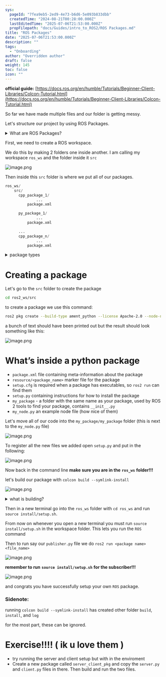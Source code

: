 ```yaml
---
sys:
  pageId: "7fea9eb5-2ed9-4e73-b6d6-5e093b833dbb"
  createdTime: "2024-08-21T00:28:00.000Z"
  lastEditedTime: "2025-07-06T21:53:00.000Z"
  propFilepath: "docs/Guides/intro_to_ROS2/ROS Packages.md"
title: "ROS Packages"
date: "2025-07-06T21:53:00.000Z"
description: ""
tags:
  - "Onboarding"
author: "Overridden author"
draft: false
weight: 145
toc: false
icon: ""
---
```


**official guide:** [https://docs.ros.org/en/humble/Tutorials/Beginner-Client-Libraries/Colcon-Tutorial.html](https://docs.ros.org/en/humble/Tutorials/Beginner-Client-Libraries/Colcon-Tutorial.html)

So far we have made multiple files and our folder is getting messy.

Let's structure our project by using ROS Packages.

<details>
      <summary>What are ROS Packages?</summary>
      ROS Packages are, as the name implies, packages of code that are highly sharable between ROS developers.
  </details>

First, we need to create a ROS workspace.

We do this by making 2 folders one inside another. I am calling my workspace `ros_ws` and the folder inside it `src`

![image.png](https://prod-files-secure.s3.us-west-2.amazonaws.com/d518164a-d88e-44d1-a4ee-3adb3bd8bce0/70706947-fd18-4537-a67b-e12946812d31/image.png?X-Amz-Algorithm=AWS4-HMAC-SHA256&X-Amz-Content-Sha256=UNSIGNED-PAYLOAD&X-Amz-Credential=ASIAZI2LB466UG3YN5KI%2F20250713%2Fus-west-2%2Fs3%2Faws4_request&X-Amz-Date=20250713T160948Z&X-Amz-Expires=3600&X-Amz-Security-Token=IQoJb3JpZ2luX2VjEP%2F%2F%2F%2F%2F%2F%2F%2F%2F%2F%2FwEaCXVzLXdlc3QtMiJGMEQCIEcIr7OEjKT1HJglCLnTTDBzwTsvPmwd6sGgAzaOOZHxAiA5pYBpm13yEXOMu61VxHqr%2BWDI6x8gzkF%2FEhgcnjP5YCr%2FAwgYEAAaDDYzNzQyMzE4MzgwNSIM5xXzFWQxngDp%2FA9OKtwDN8F5836w%2BVJr1RY5XP27gXrbDyW6tzb7I1Zj1mNIFEL0Q%2B2XyuB0qkbhmHP7QoKi1olDExe4MkWqsF0YvGYB93eAStGuG1ZBXKD7rw0KhyU7xQ9oCRnlg%2FGlZV%2FEZVYdDz%2FJJ6aJsGNJfqKzYzDsDTO1g1L7kluyCFg5IaQKpqZ1SKcfH4%2BEOBFgQukz2pcfmbHVxoRqdS3YmrnKmk9UnFpbQTfcIru5YllTTd8tb6tGe1PYupGWSPnvZzb7tmYDlPWYjSPrP5pqojAWkjzL%2FtMW85hjRQ6N5E6auBoHO7WgWeC0PEMwwSneQrGZT3%2Bt71BHUT1D7kKbF7HjpPBl%2B8J5LeNy%2B4x62ebPPzbYkuUc4ZhrsxThDE5cNbY6cFmgsV51VsGEppNSO3K1LLiGfTv9Hf4Alx4IY13ehHZlw2YSuOQNo2MZRwEXoN%2BTgHybJkW0%2BPLW%2FEiSFqjxdmU5RQ1vQ2acCtfG9uToIz%2B9WtejH2SRrWBZL9NGMmZ%2FhInHdTb0fxolW%2Bq%2BWwRDlxRtpFimHMkk9E9hnqN1LBU18QbLvsbhM%2BpDp0yGb0sJJX3PQC3NMKNRZhfleKM84ImuuUCe5PJo1q5Ct9EPr7BoG%2FsMkigrZTPdy9ZEtxIwhJbPwwY6pgHxx9PVcNY3D7Yo0BNQedJO9HhIc34kLGkYmxiqYVK2MnHiHpg10QWqje9Jdv3x%2BeyJ6ESCmAMhpL74vHirRGQfMYL3G%2FkSxARRj00Vuy5k79QN%2FNfMutoNSZXoh2TSSIe05tC6XT1PCcuBWJCWIiVqmLb75M4JXgBpPmuUm63W7o1XOsRFZ%2FZMghMNPFHTOMn63SC5BJ7fH9zclB9eSR53boNqgDqL&X-Amz-Signature=f66ea5129dea0da70749a199c44b0255c7eeaa157c8f50c20e241a10d6d8df33&X-Amz-SignedHeaders=host&x-amz-checksum-mode=ENABLED&x-id=GetObject)

Then inside this `src` folder is where we put all of our packages.

```python
ros_ws/
    src/
      cpp_package_1/
		      ...
          package.xml

      py_package_1/
		      ...
          package.xml

      ...
      cpp_package_n/
		      ...
          package.xml

```

<details>

<summary>package types</summary>

packages can be either `C++` or python.

the intern file structure is different for each but for this guide we will stick to creating python packages

</details>

# Creating a package

Let's go to the `src` folder to create the package

```bash
cd ros2_ws/src
```

to create a package we use this command:

```bash
ros2 pkg create --build-type ament_python --license Apache-2.0 --node-name my_node my_package
```

a bunch of text should have been printed out but the result should look something like this:

![image.png](https://prod-files-secure.s3.us-west-2.amazonaws.com/d518164a-d88e-44d1-a4ee-3adb3bd8bce0/e6cf1e3f-8512-4a3e-b131-079f800bf3e8/image.png?X-Amz-Algorithm=AWS4-HMAC-SHA256&X-Amz-Content-Sha256=UNSIGNED-PAYLOAD&X-Amz-Credential=ASIAZI2LB466UG3YN5KI%2F20250713%2Fus-west-2%2Fs3%2Faws4_request&X-Amz-Date=20250713T160948Z&X-Amz-Expires=3600&X-Amz-Security-Token=IQoJb3JpZ2luX2VjEP%2F%2F%2F%2F%2F%2F%2F%2F%2F%2F%2FwEaCXVzLXdlc3QtMiJGMEQCIEcIr7OEjKT1HJglCLnTTDBzwTsvPmwd6sGgAzaOOZHxAiA5pYBpm13yEXOMu61VxHqr%2BWDI6x8gzkF%2FEhgcnjP5YCr%2FAwgYEAAaDDYzNzQyMzE4MzgwNSIM5xXzFWQxngDp%2FA9OKtwDN8F5836w%2BVJr1RY5XP27gXrbDyW6tzb7I1Zj1mNIFEL0Q%2B2XyuB0qkbhmHP7QoKi1olDExe4MkWqsF0YvGYB93eAStGuG1ZBXKD7rw0KhyU7xQ9oCRnlg%2FGlZV%2FEZVYdDz%2FJJ6aJsGNJfqKzYzDsDTO1g1L7kluyCFg5IaQKpqZ1SKcfH4%2BEOBFgQukz2pcfmbHVxoRqdS3YmrnKmk9UnFpbQTfcIru5YllTTd8tb6tGe1PYupGWSPnvZzb7tmYDlPWYjSPrP5pqojAWkjzL%2FtMW85hjRQ6N5E6auBoHO7WgWeC0PEMwwSneQrGZT3%2Bt71BHUT1D7kKbF7HjpPBl%2B8J5LeNy%2B4x62ebPPzbYkuUc4ZhrsxThDE5cNbY6cFmgsV51VsGEppNSO3K1LLiGfTv9Hf4Alx4IY13ehHZlw2YSuOQNo2MZRwEXoN%2BTgHybJkW0%2BPLW%2FEiSFqjxdmU5RQ1vQ2acCtfG9uToIz%2B9WtejH2SRrWBZL9NGMmZ%2FhInHdTb0fxolW%2Bq%2BWwRDlxRtpFimHMkk9E9hnqN1LBU18QbLvsbhM%2BpDp0yGb0sJJX3PQC3NMKNRZhfleKM84ImuuUCe5PJo1q5Ct9EPr7BoG%2FsMkigrZTPdy9ZEtxIwhJbPwwY6pgHxx9PVcNY3D7Yo0BNQedJO9HhIc34kLGkYmxiqYVK2MnHiHpg10QWqje9Jdv3x%2BeyJ6ESCmAMhpL74vHirRGQfMYL3G%2FkSxARRj00Vuy5k79QN%2FNfMutoNSZXoh2TSSIe05tC6XT1PCcuBWJCWIiVqmLb75M4JXgBpPmuUm63W7o1XOsRFZ%2FZMghMNPFHTOMn63SC5BJ7fH9zclB9eSR53boNqgDqL&X-Amz-Signature=44c0e93d4e084dcd4601fe59fe591e4312b2685014d7b56489f71c9edca392a3&X-Amz-SignedHeaders=host&x-amz-checksum-mode=ENABLED&x-id=GetObject)

# What’s inside a python package

- `package.xml` file containing meta-information about the package
- `resource/<package_name>` marker file for the package
- `setup.cfg` is required when a package has executables, so `ros2 run` can find them
- `setup.py` containing instructions for how to install the package
- `my_package` - a folder with the same name as your package, used by ROS 2 tools to find your package, contains `__init__.py`
- `my_node.py` an example node file (how nice of them)

Let's move all of our code into the `my_package/my_package` folder (this is next to the `my_node.py` file)

![image.png](https://prod-files-secure.s3.us-west-2.amazonaws.com/d518164a-d88e-44d1-a4ee-3adb3bd8bce0/9ce58f11-0da9-4d3e-b86d-506a9685d378/image.png?X-Amz-Algorithm=AWS4-HMAC-SHA256&X-Amz-Content-Sha256=UNSIGNED-PAYLOAD&X-Amz-Credential=ASIAZI2LB466UG3YN5KI%2F20250713%2Fus-west-2%2Fs3%2Faws4_request&X-Amz-Date=20250713T160948Z&X-Amz-Expires=3600&X-Amz-Security-Token=IQoJb3JpZ2luX2VjEP%2F%2F%2F%2F%2F%2F%2F%2F%2F%2F%2FwEaCXVzLXdlc3QtMiJGMEQCIEcIr7OEjKT1HJglCLnTTDBzwTsvPmwd6sGgAzaOOZHxAiA5pYBpm13yEXOMu61VxHqr%2BWDI6x8gzkF%2FEhgcnjP5YCr%2FAwgYEAAaDDYzNzQyMzE4MzgwNSIM5xXzFWQxngDp%2FA9OKtwDN8F5836w%2BVJr1RY5XP27gXrbDyW6tzb7I1Zj1mNIFEL0Q%2B2XyuB0qkbhmHP7QoKi1olDExe4MkWqsF0YvGYB93eAStGuG1ZBXKD7rw0KhyU7xQ9oCRnlg%2FGlZV%2FEZVYdDz%2FJJ6aJsGNJfqKzYzDsDTO1g1L7kluyCFg5IaQKpqZ1SKcfH4%2BEOBFgQukz2pcfmbHVxoRqdS3YmrnKmk9UnFpbQTfcIru5YllTTd8tb6tGe1PYupGWSPnvZzb7tmYDlPWYjSPrP5pqojAWkjzL%2FtMW85hjRQ6N5E6auBoHO7WgWeC0PEMwwSneQrGZT3%2Bt71BHUT1D7kKbF7HjpPBl%2B8J5LeNy%2B4x62ebPPzbYkuUc4ZhrsxThDE5cNbY6cFmgsV51VsGEppNSO3K1LLiGfTv9Hf4Alx4IY13ehHZlw2YSuOQNo2MZRwEXoN%2BTgHybJkW0%2BPLW%2FEiSFqjxdmU5RQ1vQ2acCtfG9uToIz%2B9WtejH2SRrWBZL9NGMmZ%2FhInHdTb0fxolW%2Bq%2BWwRDlxRtpFimHMkk9E9hnqN1LBU18QbLvsbhM%2BpDp0yGb0sJJX3PQC3NMKNRZhfleKM84ImuuUCe5PJo1q5Ct9EPr7BoG%2FsMkigrZTPdy9ZEtxIwhJbPwwY6pgHxx9PVcNY3D7Yo0BNQedJO9HhIc34kLGkYmxiqYVK2MnHiHpg10QWqje9Jdv3x%2BeyJ6ESCmAMhpL74vHirRGQfMYL3G%2FkSxARRj00Vuy5k79QN%2FNfMutoNSZXoh2TSSIe05tC6XT1PCcuBWJCWIiVqmLb75M4JXgBpPmuUm63W7o1XOsRFZ%2FZMghMNPFHTOMn63SC5BJ7fH9zclB9eSR53boNqgDqL&X-Amz-Signature=0f691126b75bb40896076af042f826e06ccd360fe9678f653b45d3620c0dc89c&X-Amz-SignedHeaders=host&x-amz-checksum-mode=ENABLED&x-id=GetObject)

To register all the new files we added open `setup.py` and put in the following:

![image.png](https://prod-files-secure.s3.us-west-2.amazonaws.com/d518164a-d88e-44d1-a4ee-3adb3bd8bce0/1cd7c262-4cae-4496-9d75-c178537d24a2/image.png?X-Amz-Algorithm=AWS4-HMAC-SHA256&X-Amz-Content-Sha256=UNSIGNED-PAYLOAD&X-Amz-Credential=ASIAZI2LB466UG3YN5KI%2F20250713%2Fus-west-2%2Fs3%2Faws4_request&X-Amz-Date=20250713T160948Z&X-Amz-Expires=3600&X-Amz-Security-Token=IQoJb3JpZ2luX2VjEP%2F%2F%2F%2F%2F%2F%2F%2F%2F%2F%2FwEaCXVzLXdlc3QtMiJGMEQCIEcIr7OEjKT1HJglCLnTTDBzwTsvPmwd6sGgAzaOOZHxAiA5pYBpm13yEXOMu61VxHqr%2BWDI6x8gzkF%2FEhgcnjP5YCr%2FAwgYEAAaDDYzNzQyMzE4MzgwNSIM5xXzFWQxngDp%2FA9OKtwDN8F5836w%2BVJr1RY5XP27gXrbDyW6tzb7I1Zj1mNIFEL0Q%2B2XyuB0qkbhmHP7QoKi1olDExe4MkWqsF0YvGYB93eAStGuG1ZBXKD7rw0KhyU7xQ9oCRnlg%2FGlZV%2FEZVYdDz%2FJJ6aJsGNJfqKzYzDsDTO1g1L7kluyCFg5IaQKpqZ1SKcfH4%2BEOBFgQukz2pcfmbHVxoRqdS3YmrnKmk9UnFpbQTfcIru5YllTTd8tb6tGe1PYupGWSPnvZzb7tmYDlPWYjSPrP5pqojAWkjzL%2FtMW85hjRQ6N5E6auBoHO7WgWeC0PEMwwSneQrGZT3%2Bt71BHUT1D7kKbF7HjpPBl%2B8J5LeNy%2B4x62ebPPzbYkuUc4ZhrsxThDE5cNbY6cFmgsV51VsGEppNSO3K1LLiGfTv9Hf4Alx4IY13ehHZlw2YSuOQNo2MZRwEXoN%2BTgHybJkW0%2BPLW%2FEiSFqjxdmU5RQ1vQ2acCtfG9uToIz%2B9WtejH2SRrWBZL9NGMmZ%2FhInHdTb0fxolW%2Bq%2BWwRDlxRtpFimHMkk9E9hnqN1LBU18QbLvsbhM%2BpDp0yGb0sJJX3PQC3NMKNRZhfleKM84ImuuUCe5PJo1q5Ct9EPr7BoG%2FsMkigrZTPdy9ZEtxIwhJbPwwY6pgHxx9PVcNY3D7Yo0BNQedJO9HhIc34kLGkYmxiqYVK2MnHiHpg10QWqje9Jdv3x%2BeyJ6ESCmAMhpL74vHirRGQfMYL3G%2FkSxARRj00Vuy5k79QN%2FNfMutoNSZXoh2TSSIe05tC6XT1PCcuBWJCWIiVqmLb75M4JXgBpPmuUm63W7o1XOsRFZ%2FZMghMNPFHTOMn63SC5BJ7fH9zclB9eSR53boNqgDqL&X-Amz-Signature=59f953a8cd45c2d8910b0cf7851a44802ee628ea47c00e24b3d8603ea9610e5c&X-Amz-SignedHeaders=host&x-amz-checksum-mode=ENABLED&x-id=GetObject)

Now back in the command line **make sure you are in the** **`ros_ws`** **folder!!!**

let's build our package with `colcon build --symlink-install`

![image.png](https://prod-files-secure.s3.us-west-2.amazonaws.com/d518164a-d88e-44d1-a4ee-3adb3bd8bce0/2f2a0d27-b173-48fd-b189-5f5c0ce65619/image.png?X-Amz-Algorithm=AWS4-HMAC-SHA256&X-Amz-Content-Sha256=UNSIGNED-PAYLOAD&X-Amz-Credential=ASIAZI2LB466UG3YN5KI%2F20250713%2Fus-west-2%2Fs3%2Faws4_request&X-Amz-Date=20250713T160948Z&X-Amz-Expires=3600&X-Amz-Security-Token=IQoJb3JpZ2luX2VjEP%2F%2F%2F%2F%2F%2F%2F%2F%2F%2F%2FwEaCXVzLXdlc3QtMiJGMEQCIEcIr7OEjKT1HJglCLnTTDBzwTsvPmwd6sGgAzaOOZHxAiA5pYBpm13yEXOMu61VxHqr%2BWDI6x8gzkF%2FEhgcnjP5YCr%2FAwgYEAAaDDYzNzQyMzE4MzgwNSIM5xXzFWQxngDp%2FA9OKtwDN8F5836w%2BVJr1RY5XP27gXrbDyW6tzb7I1Zj1mNIFEL0Q%2B2XyuB0qkbhmHP7QoKi1olDExe4MkWqsF0YvGYB93eAStGuG1ZBXKD7rw0KhyU7xQ9oCRnlg%2FGlZV%2FEZVYdDz%2FJJ6aJsGNJfqKzYzDsDTO1g1L7kluyCFg5IaQKpqZ1SKcfH4%2BEOBFgQukz2pcfmbHVxoRqdS3YmrnKmk9UnFpbQTfcIru5YllTTd8tb6tGe1PYupGWSPnvZzb7tmYDlPWYjSPrP5pqojAWkjzL%2FtMW85hjRQ6N5E6auBoHO7WgWeC0PEMwwSneQrGZT3%2Bt71BHUT1D7kKbF7HjpPBl%2B8J5LeNy%2B4x62ebPPzbYkuUc4ZhrsxThDE5cNbY6cFmgsV51VsGEppNSO3K1LLiGfTv9Hf4Alx4IY13ehHZlw2YSuOQNo2MZRwEXoN%2BTgHybJkW0%2BPLW%2FEiSFqjxdmU5RQ1vQ2acCtfG9uToIz%2B9WtejH2SRrWBZL9NGMmZ%2FhInHdTb0fxolW%2Bq%2BWwRDlxRtpFimHMkk9E9hnqN1LBU18QbLvsbhM%2BpDp0yGb0sJJX3PQC3NMKNRZhfleKM84ImuuUCe5PJo1q5Ct9EPr7BoG%2FsMkigrZTPdy9ZEtxIwhJbPwwY6pgHxx9PVcNY3D7Yo0BNQedJO9HhIc34kLGkYmxiqYVK2MnHiHpg10QWqje9Jdv3x%2BeyJ6ESCmAMhpL74vHirRGQfMYL3G%2FkSxARRj00Vuy5k79QN%2FNfMutoNSZXoh2TSSIe05tC6XT1PCcuBWJCWIiVqmLb75M4JXgBpPmuUm63W7o1XOsRFZ%2FZMghMNPFHTOMn63SC5BJ7fH9zclB9eSR53boNqgDqL&X-Amz-Signature=6f2cc9bc4ee7893f6a3ee4d9ffa98ee610d1de83c09eca2696ecbec749e5a8d2&X-Amz-SignedHeaders=host&x-amz-checksum-mode=ENABLED&x-id=GetObject)

<details>

<summary>what is building?</summary>

if you are a CS major at Rose-Hulman you will learn the answer to this in CSSE132

but TLDR; is it combines all the code files into one program that can be run easily 

</details>

Then in a new terminal go into the `ros_ws` folder with `cd ros_ws` and run `source install/setup.sh`. 

From now on whenever you open a new terminal you must run `source install/setup.sh` in the workspace folder. This lets you run the `ROS` command

Then to run say our `publisher.py` file we do `ros2 run <package name> <file_name>`

![image.png](https://prod-files-secure.s3.us-west-2.amazonaws.com/d518164a-d88e-44d1-a4ee-3adb3bd8bce0/4f4b1219-3a44-4632-aa0a-ce3471699f59/image.png?X-Amz-Algorithm=AWS4-HMAC-SHA256&X-Amz-Content-Sha256=UNSIGNED-PAYLOAD&X-Amz-Credential=ASIAZI2LB466UG3YN5KI%2F20250713%2Fus-west-2%2Fs3%2Faws4_request&X-Amz-Date=20250713T160948Z&X-Amz-Expires=3600&X-Amz-Security-Token=IQoJb3JpZ2luX2VjEP%2F%2F%2F%2F%2F%2F%2F%2F%2F%2F%2FwEaCXVzLXdlc3QtMiJGMEQCIEcIr7OEjKT1HJglCLnTTDBzwTsvPmwd6sGgAzaOOZHxAiA5pYBpm13yEXOMu61VxHqr%2BWDI6x8gzkF%2FEhgcnjP5YCr%2FAwgYEAAaDDYzNzQyMzE4MzgwNSIM5xXzFWQxngDp%2FA9OKtwDN8F5836w%2BVJr1RY5XP27gXrbDyW6tzb7I1Zj1mNIFEL0Q%2B2XyuB0qkbhmHP7QoKi1olDExe4MkWqsF0YvGYB93eAStGuG1ZBXKD7rw0KhyU7xQ9oCRnlg%2FGlZV%2FEZVYdDz%2FJJ6aJsGNJfqKzYzDsDTO1g1L7kluyCFg5IaQKpqZ1SKcfH4%2BEOBFgQukz2pcfmbHVxoRqdS3YmrnKmk9UnFpbQTfcIru5YllTTd8tb6tGe1PYupGWSPnvZzb7tmYDlPWYjSPrP5pqojAWkjzL%2FtMW85hjRQ6N5E6auBoHO7WgWeC0PEMwwSneQrGZT3%2Bt71BHUT1D7kKbF7HjpPBl%2B8J5LeNy%2B4x62ebPPzbYkuUc4ZhrsxThDE5cNbY6cFmgsV51VsGEppNSO3K1LLiGfTv9Hf4Alx4IY13ehHZlw2YSuOQNo2MZRwEXoN%2BTgHybJkW0%2BPLW%2FEiSFqjxdmU5RQ1vQ2acCtfG9uToIz%2B9WtejH2SRrWBZL9NGMmZ%2FhInHdTb0fxolW%2Bq%2BWwRDlxRtpFimHMkk9E9hnqN1LBU18QbLvsbhM%2BpDp0yGb0sJJX3PQC3NMKNRZhfleKM84ImuuUCe5PJo1q5Ct9EPr7BoG%2FsMkigrZTPdy9ZEtxIwhJbPwwY6pgHxx9PVcNY3D7Yo0BNQedJO9HhIc34kLGkYmxiqYVK2MnHiHpg10QWqje9Jdv3x%2BeyJ6ESCmAMhpL74vHirRGQfMYL3G%2FkSxARRj00Vuy5k79QN%2FNfMutoNSZXoh2TSSIe05tC6XT1PCcuBWJCWIiVqmLb75M4JXgBpPmuUm63W7o1XOsRFZ%2FZMghMNPFHTOMn63SC5BJ7fH9zclB9eSR53boNqgDqL&X-Amz-Signature=7a0ed88774cb17adedac6cd2a07b9d22ed201cfb1796c772829c6e58b3abe44a&X-Amz-SignedHeaders=host&x-amz-checksum-mode=ENABLED&x-id=GetObject)

**remember to run** **`source install/setup.sh`** **for the subscriber!!!**

![image.png](https://prod-files-secure.s3.us-west-2.amazonaws.com/d518164a-d88e-44d1-a4ee-3adb3bd8bce0/02121119-dad4-49ec-8356-c956108b4243/image.png?X-Amz-Algorithm=AWS4-HMAC-SHA256&X-Amz-Content-Sha256=UNSIGNED-PAYLOAD&X-Amz-Credential=ASIAZI2LB466UG3YN5KI%2F20250713%2Fus-west-2%2Fs3%2Faws4_request&X-Amz-Date=20250713T160948Z&X-Amz-Expires=3600&X-Amz-Security-Token=IQoJb3JpZ2luX2VjEP%2F%2F%2F%2F%2F%2F%2F%2F%2F%2F%2FwEaCXVzLXdlc3QtMiJGMEQCIEcIr7OEjKT1HJglCLnTTDBzwTsvPmwd6sGgAzaOOZHxAiA5pYBpm13yEXOMu61VxHqr%2BWDI6x8gzkF%2FEhgcnjP5YCr%2FAwgYEAAaDDYzNzQyMzE4MzgwNSIM5xXzFWQxngDp%2FA9OKtwDN8F5836w%2BVJr1RY5XP27gXrbDyW6tzb7I1Zj1mNIFEL0Q%2B2XyuB0qkbhmHP7QoKi1olDExe4MkWqsF0YvGYB93eAStGuG1ZBXKD7rw0KhyU7xQ9oCRnlg%2FGlZV%2FEZVYdDz%2FJJ6aJsGNJfqKzYzDsDTO1g1L7kluyCFg5IaQKpqZ1SKcfH4%2BEOBFgQukz2pcfmbHVxoRqdS3YmrnKmk9UnFpbQTfcIru5YllTTd8tb6tGe1PYupGWSPnvZzb7tmYDlPWYjSPrP5pqojAWkjzL%2FtMW85hjRQ6N5E6auBoHO7WgWeC0PEMwwSneQrGZT3%2Bt71BHUT1D7kKbF7HjpPBl%2B8J5LeNy%2B4x62ebPPzbYkuUc4ZhrsxThDE5cNbY6cFmgsV51VsGEppNSO3K1LLiGfTv9Hf4Alx4IY13ehHZlw2YSuOQNo2MZRwEXoN%2BTgHybJkW0%2BPLW%2FEiSFqjxdmU5RQ1vQ2acCtfG9uToIz%2B9WtejH2SRrWBZL9NGMmZ%2FhInHdTb0fxolW%2Bq%2BWwRDlxRtpFimHMkk9E9hnqN1LBU18QbLvsbhM%2BpDp0yGb0sJJX3PQC3NMKNRZhfleKM84ImuuUCe5PJo1q5Ct9EPr7BoG%2FsMkigrZTPdy9ZEtxIwhJbPwwY6pgHxx9PVcNY3D7Yo0BNQedJO9HhIc34kLGkYmxiqYVK2MnHiHpg10QWqje9Jdv3x%2BeyJ6ESCmAMhpL74vHirRGQfMYL3G%2FkSxARRj00Vuy5k79QN%2FNfMutoNSZXoh2TSSIe05tC6XT1PCcuBWJCWIiVqmLb75M4JXgBpPmuUm63W7o1XOsRFZ%2FZMghMNPFHTOMn63SC5BJ7fH9zclB9eSR53boNqgDqL&X-Amz-Signature=8a786d56e7fd2127720fa326d37ddd253b99e4e7fccf89f40b2a7f23b74d3258&X-Amz-SignedHeaders=host&x-amz-checksum-mode=ENABLED&x-id=GetObject)

and congrats you have successfully setup your own `ROS` package.

### Sidenote:

running `colcon build --symlink-install` has created other folder `build`, `install`, and `log`

for the most part, these can be ignored.

# Exercise!!!! ( ik u love them )

- try running the server and client setup but with in the enviroment
- Create a new package called `server_client_pkg` and copy the `server.py` and `client.py` files in there. Then build and run the two files.
